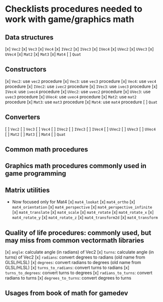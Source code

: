# Checklists procedures needed to work with game/graphics math

## Data structures
[x] `Vec2`
[x] `Vec3`
[x] `Vec4`
[x] `IVec2`
[x] `IVec3`
[x] `IVec4`
[x] `UVec2`
[x] `UVec3`
[x] `UVec4`
[x] `Mat2`
[x] `Mat3`
[x] `Mat4`
[ ] `Quat`

## Constructors
[x] `Vec2`: use `vec2` procedure
[x] `Vec3`: use `vec3` procedure
[x] `Vec4`: use `vec4` procedure
[x] `IVec2`: use `ivec2` procedure
[x] `IVec3`: use `ivec3` procedure
[x] `IVec4`: use `ivec4` procedure
[x] `UVec2`: use `uvec2` procedure
[x] `UVec3`: use `uvec3` procedure
[x] `UVec4`: use `uvec4` procedure
[x] `Mat2`: use `mat2` procedure
[x] `Mat3`: use `mat3` procedure
[x] `Mat4`: use `mat4` procedure
[ ] `Quat`

## Converters
[ ] `Vec2`
[ ] `Vec3`
[ ] `Vec4`
[ ] `IVec2`
[ ] `IVec3`
[ ] `IVec4`
[ ] `UVec2`
[ ] `UVec3`
[ ] `UVec4`
[ ] `Mat2`
[ ] `Mat3`
[ ] `Mat4`
[ ] `Quat`

## Common math procedures

## Graphics math procedures commonly used in game programming

## Matrix utilities
- Now focused only for Mat4
[x] `mat4_lookat`
[x] `mat4_ortho`
[x] `mat4_orientation`
[x] `mat4_perspective`
[x] `mat4_perspective_infinite`
[x] `mat4_translate`
[x] `mat4_scale`
[x] `mat4_rotate`
[x] `mat4_rotate_x`
[x] `mat4_rotate_y`
[x] `mat4_rotate_z`
[x] `mat4_transform2d`
[x] `mat4_transform`

## Quality of life procedures: commonly used, but may miss from common vectormath libraries
[x] `angle`: calculate angle (in radians) of Vec2
[x] `turns`: calculate angle (in turns) of Vec2
[x] `radians`: convert degrees to radians (old name from GLSL/HLSL)
[x] `degrees`: convert radians to degrees (old name from GLSL/HLSL)
[x] `turns_to_radians`: convert turns to radians
[x] `turns_to_degrees`: convert turns to degrees
[x] `radians_to_turns`: convert radians to turns
[x] `degrees_to_turns`: convert degrees to turns

## Usages from book of math for gamedev